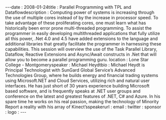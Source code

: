 ---﻿date : 2008-01-24title : Parallel Programming with TPL and Dataflowdescription : Computing power of systems is increasing through the use of multiple cores instead of by the increase in processor speed.  To take advantage of these proliferating cores, one must learn what has historically been error prone multi-threaded programming.  To assist the programmer in easily developing multithreaded applications that fully utilize all this power, .Net 4.0 and 4.5 have added extensions to the language and additional libraries that greatly facilitate the programmer in harnessing these capabilities.  This session will overview the use of the Task Parallel Library, Dataflow, Reactive Extensions and Async/Await constructs in .Net that will allow you to become a parallel programming guru. location : Lone Star College - Montgomeryspeaker : Michael Heydtbio : Michael Heydt is Principal Technologist with SunGard Global Service’s Advanced Technologies Group, where he builds energy and financial trading systems using Microsoft.NET and Cloud Services, utilizing rich and natural user interfaces.  He has just short of 30 years experience building Microsoft based software, and is frequently speaks at .NET user groups and conference on the latest and greatest features of .NET, C# and Azure.   In his spare time he works on his real passion, making the technology of Minority Report a reality with his array of Kinect’sspeakerurl : email : twitter : sponsor : logo : ---
